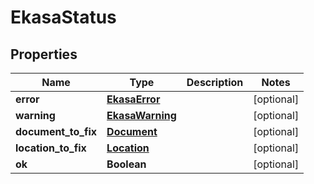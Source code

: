 # EkasaStatus

## Properties

Name | Type | Description | Notes
------------ | ------------- | ------------- | -------------
**error** | [**EkasaError**](EkasaError.md) |  | [optional] 
**warning** | [**EkasaWarning**](EkasaWarning.md) |  | [optional] 
**document_to_fix** | [**Document**](Document.md) |  | [optional] 
**location_to_fix** | [**Location**](Location.md) |  | [optional] 
**ok** | **Boolean** |  | [optional] 
